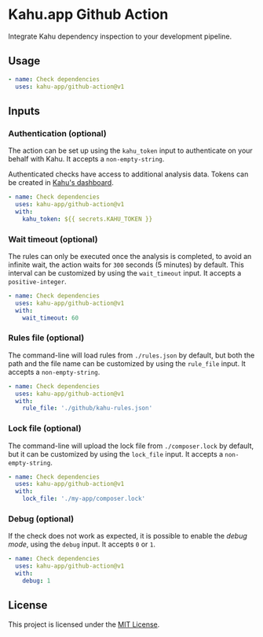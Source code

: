 # Kahu.app Github Action

Integrate Kahu dependency inspection to your development pipeline.

## Usage

```yaml
- name: Check dependencies
  uses: kahu-app/github-action@v1
```

## Inputs

### Authentication (optional)

The action can be set up using the `kahu_token` input to authenticate on your behalf with Kahu. It accepts a `non-empty-string`.

Authenticated checks have access to additional analysis data. Tokens can be created in [Kahu's dashboard](https://my.kahu.app).

```yaml
- name: Check dependencies
  uses: kahu-app/github-action@v1
  with:
    kahu_token: ${{ secrets.KAHU_TOKEN }}
```

### Wait timeout (optional)

The rules can only be executed once the analysis is completed, to avoid an infinite wait, the action waits for `300` seconds (5 minutes) by default. This interval can be customized by using the `wait_timeout` input. It accepts a `positive-integer`.

```yaml
- name: Check dependencies
  uses: kahu-app/github-action@v1
  with:
    wait_timeout: 60
```

### Rules file (optional)

The command-line will load rules from `./rules.json` by default, but both the path and the file name can be customized by using the `rule_file` input. It accepts a `non-empty-string`.

```yaml
- name: Check dependencies
  uses: kahu-app/github-action@v1
  with:
    rule_file: './github/kahu-rules.json'
```

### Lock file (optional)

The command-line will upload the lock file from `./composer.lock` by default, but it can be customized by using the `lock_file` input. It accepts a `non-empty-string`.

```yaml
- name: Check dependencies
  uses: kahu-app/github-action@v1
  with:
    lock_file: './my-app/composer.lock'
```

### Debug (optional)

If the check does not work as expected, it is possible to enable the _debug mode_, using the `debug` input. It accepts `0` or `1`.

```yaml
- name: Check dependencies
  uses: kahu-app/github-action@v1
  with:
    debug: 1
```

## License

This project is licensed under the [MIT License](LICENSE).
